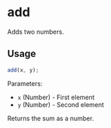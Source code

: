 # add

Adds two numbers.

## Usage

```js
add(x, y);
```

Parameters:

- `x` (Number) - First element
- `y` (Number) - Second element

Returns the sum as a number.
